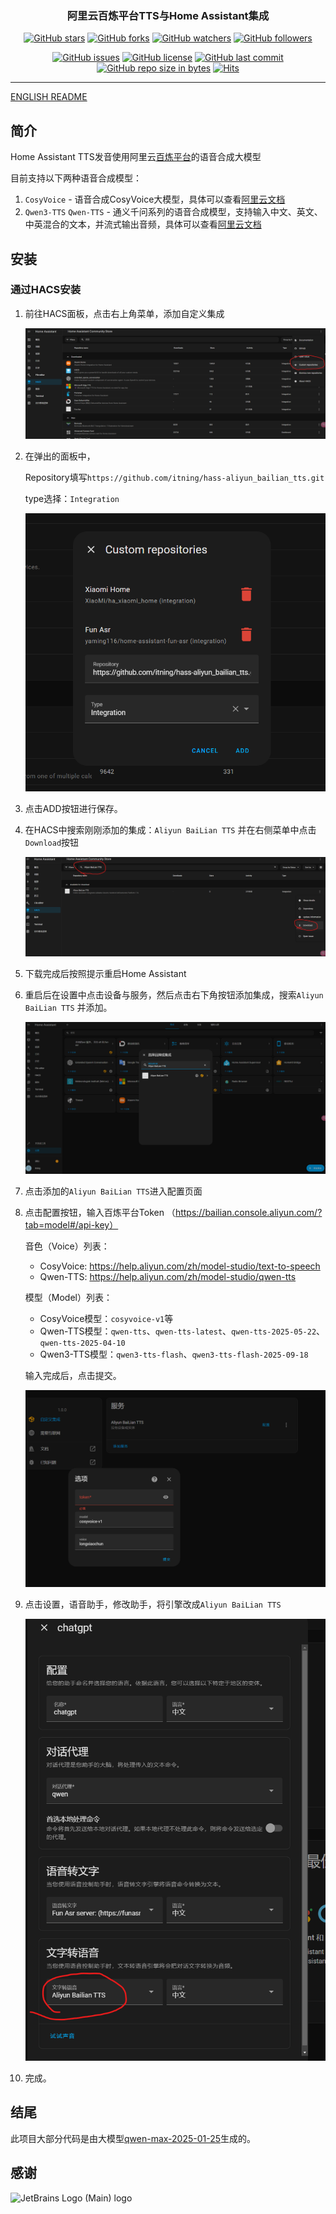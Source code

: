 <h3 align="center">阿里云百炼平台TTS与Home Assistant集成</h3>
<div align="center">

[![GitHub stars](https://img.shields.io/github/stars/itning/hass-aliyun_bailian_tts.svg?style=social&label=Stars)](https://github.com/itning/hass-aliyun_bailian_tts/stargazers)
[![GitHub forks](https://img.shields.io/github/forks/itning/hass-aliyun_bailian_tts.svg?style=social&label=Fork)](https://github.com/itning/hass-aliyun_bailian_tts/network/members)
[![GitHub watchers](https://img.shields.io/github/watchers/itning/hass-aliyun_bailian_tts.svg?style=social&label=Watch)](https://github.com/itning/hass-aliyun_bailian_tts/watchers)
[![GitHub followers](https://img.shields.io/github/followers/itning.svg?style=social&label=Follow)](https://github.com/itning?tab=followers)


</div>

<div align="center">

[![GitHub issues](https://img.shields.io/github/issues/itning/hass-aliyun_bailian_tts.svg)](https://github.com/itning/hass-aliyun_bailian_tts/issues)
[![GitHub license](https://img.shields.io/github/license/itning/hass-aliyun_bailian_tts.svg)](https://github.com/itning/hass-aliyun_bailian_tts/blob/master/LICENSE)
[![GitHub last commit](https://img.shields.io/github/last-commit/itning/hass-aliyun_bailian_tts.svg)](https://github.com/itning/hass-aliyun_bailian_tts/commits)
[![GitHub repo size in bytes](https://img.shields.io/github/repo-size/itning/hass-aliyun_bailian_tts.svg)](https://github.com/itning/hass-aliyun_bailian_tts)
[![Hits](https://hitcount.itning.com?u=itning&r=hass-aliyun_bailian_tts)](https://github.com/itning/hit-count)

</div>

---

[ENGLISH README](https://github.com/itning/hass-aliyun_bailian_tts/blob/main/README-en.md)

## 简介
Home Assistant TTS发音使用阿里云[百炼平台](https://bailian.console.aliyun.com/)的语音合成大模型

目前支持以下两种语音合成模型：
1. `CosyVoice` - 语音合成CosyVoice大模型，具体可以查看[阿里云文档](https://help.aliyun.com/zh/model-studio/developer-reference/cosyvoice-large-model-for-speech-synthesis/)
2. `Qwen3-TTS` `Qwen-TTS` - 通义千问系列的语音合成模型，支持输入中文、英文、中英混合的文本，并流式输出音频，具体可以查看[阿里云文档](https://help.aliyun.com/zh/model-studio/qwen-tts)

## 安装

### 通过HACS安装

1. 前往HACS面板，点击右上角菜单，添加自定义集成 

   ![](https://raw.githubusercontent.com/itning/hass-aliyun_bailian_tts/refs/heads/main/pic/1.png)

2. 在弹出的面板中，

   Repository填写`https://github.com/itning/hass-aliyun_bailian_tts.git`

   type选择：`Integration` 

   ![](https://raw.githubusercontent.com/itning/hass-aliyun_bailian_tts/refs/heads/main/pic/2.png)

3. 点击ADD按钮进行保存。

4. 在HACS中搜索刚刚添加的集成：`Aliyun BaiLian TTS` 并在右侧菜单中点击`Download`按钮

   ![](https://raw.githubusercontent.com/itning/hass-aliyun_bailian_tts/refs/heads/main/pic/3.png)

5. 下载完成后按照提示重启Home Assistant

6. 重启后在设置中点击设备与服务，然后点击右下角按钮添加集成，搜索`Aliyun BaiLian TTS` 并添加。

   ![](https://raw.githubusercontent.com/itning/hass-aliyun_bailian_tts/refs/heads/main/pic/4.png)

7. 点击添加的`Aliyun BaiLian TTS`进入配置页面

8. 点击配置按钮，输入百炼平台Token （https://bailian.console.aliyun.com/?tab=model#/api-key）

   音色（Voice）列表：
   - CosyVoice: https://help.aliyun.com/zh/model-studio/text-to-speech
   - Qwen-TTS: https://help.aliyun.com/zh/model-studio/qwen-tts
   
   模型（Model）列表：
   - CosyVoice模型：`cosyvoice-v1`等
   - Qwen-TTS模型：`qwen-tts`、`qwen-tts-latest`、`qwen-tts-2025-05-22`、`qwen-tts-2025-04-10`
   - Qwen3-TTS模型：`qwen3-tts-flash`、`qwen3-tts-flash-2025-09-18`
   
   输入完成后，点击提交。

   ![](https://raw.githubusercontent.com/itning/hass-aliyun_bailian_tts/refs/heads/main/pic/5.png)

9. 点击设置，语音助手，修改助手，将引擎改成`Aliyun BaiLian TTS`

   ![](https://raw.githubusercontent.com/itning/hass-aliyun_bailian_tts/refs/heads/main/pic/6.png)

10. 完成。

## 结尾

此项目大部分代码是由大模型[qwen-max-2025-01-25](https://bailian.console.aliyun.com/model-market/detail/qwen-max-2025-01-25#/model-market/detail/qwen-max-2025-01-25)生成的。

## 感谢

![JetBrains Logo (Main) logo](https://resources.jetbrains.com/storage/products/company/brand/logos/jb_beam.svg)
